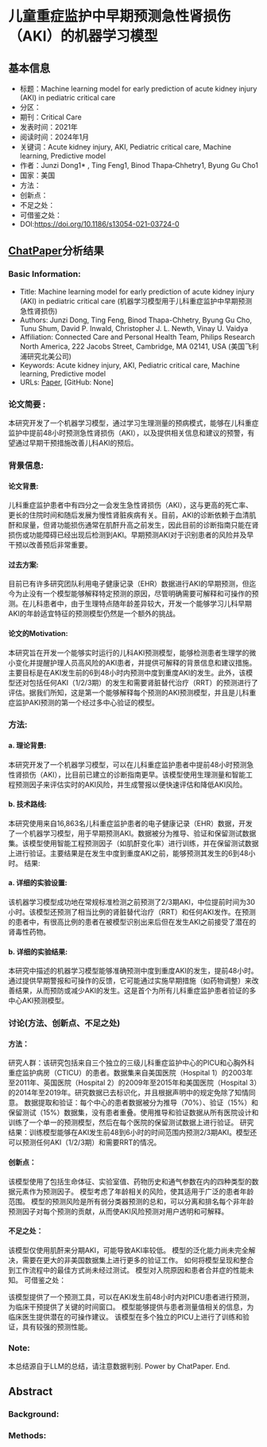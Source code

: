 # 儿童重症监护中早期预测急性肾损伤（AKI）的机器学习模型

## 基本信息
- 标题：Machine learning model for early prediction of acute kidney injury (AKI) in pediatric critical care
- 分区：
- 期刊：Critical Care
- 发表时间：2021年
- 阅读时间：2024年1月
- 关键词：Acute kidney injury, AKI, Pediatric critical care, Machine learning, Predictive model
- 作者：Junzi Dong1* , Ting Feng1, Binod Thapa‑Chhetry1, Byung Gu Cho1
- 国家：美国
- 方法：
- 创新点：
- 不足之处：
- 可借鉴之处：
- DOI:https://doi.org/10.1186/s13054-021-03724-0


## [ChatPaper](https://chatpaper.org/)分析结果

### Basic Information:
- Title: Machine learning model for early prediction of acute kidney injury (AKI) in pediatric critical care (机器学习模型用于儿科重症监护中早期预测急性肾损伤)
- Authors: Junzi Dong, Ting Feng, Binod Thapa-Chhetry, Byung Gu Cho, Tunu Shum, David P. Inwald, Christopher J. L. Newth, Vinay U. Vaidya
- Affiliation: Connected Care and Personal Health Team, Philips Research North America, 222 Jacobs Street, Cambridge, MA 02141, USA (美国飞利浦研究北美公司)
- Keywords: Acute kidney injury, AKI, Pediatric critical care, Machine learning, Predictive model
- URLs: [Paper](https://doi.org/10.1186/s13054-021-03724-0), [GitHub: None]
### 论文简要 :
本研究开发了一个机器学习模型，通过学习生理测量的预病模式，能够在儿科重症监护中提前48小时预测急性肾损伤（AKI），以及提供相关信息和建议的预警，有望通过早期干预措施改善儿科AKI的预后。
### 背景信息:
#### 论文背景: 
儿科重症监护患者中有四分之一会发生急性肾损伤（AKI），这与更高的死亡率、更长的住院时间和随后发展为慢性肾脏疾病有关。目前，AKI的诊断依赖于血清肌酐和尿量，但肾功能损伤通常在肌酐升高之前发生，因此目前的诊断指南只能在肾损伤或功能障碍已经出现后检测到AKI。早期预测AKI对于识别患者的风险并及早干预以改善预后非常重要。
#### 过去方案: 
目前已有许多研究团队利用电子健康记录（EHR）数据进行AKI的早期预测，但迄今为止没有一个模型能够解释特定预测的原因，尽管明确需要可解释和可操作的预测。在儿科患者中，由于生理特点随年龄差异较大，开发一个能够学习儿科早期AKI的年龄适宜特征的预测模型仍然是一个额外的挑战。
#### 论文的Motivation: 
本研究旨在开发一个能够实时运行的儿科AKI预测模型，能够检测患者生理学的微小变化并提醒护理人员高风险的AKI患者，并提供可解释的背景信息和建议措施。主要目标是在AKI发生前的6到48小时内预测中度到重度AKI的发生。此外，该模型还对包括任何AKI（1/2/3期）的发生和需要肾脏替代治疗（RRT）的预测进行了评估。据我们所知，这是第一个能够解释每个预测的AKI预测模型，并且是儿科重症监护AKI预测的第一个经过多中心验证的模型。
### 方法:
#### a. 理论背景:

本研究开发了一个机器学习模型，可以在儿科重症监护患者中提前48小时预测急性肾损伤（AKI），比目前已建立的诊断指南更早。该模型使用生理测量和智能工程预测因子来评估实时的AKI风险，并生成警报以便快速评估和降低AKI风险。
#### b. 技术路线:

本研究使用来自16,863名儿科重症监护患者的电子健康记录（EHR）数据，开发了一个机器学习模型，用于早期预测AKI。数据被分为推导、验证和保留测试数据集。该模型使用智能工程预测因子（如肌酐变化率）进行训练，并在保留测试数据上进行验证。主要结果是在发生中度到重度AKI之前，能够预测其发生的6到48小时。
结果:
#### a. 详细的实验设置:

该机器学习模型成功地在常规标准检测之前预测了2/3期AKI，中位提前时间为30小时。该模型还预测了相当比例的肾脏替代治疗（RRT）和任何AKI发作。在预测的患者中，有很高比例的患者在被模型识别出来后但在发生AKI之前接受了潜在的肾毒性药物。
#### b. 详细的实验结果:

本研究中描述的机器学习模型能够准确预测中度到重度AKI的发生，提前48小时。通过提供早期警报和可操作的反馈，它可能通过实施早期措施（如药物调整）来改善结果，从而预防或减少AKI的发生。这是首个为所有儿科重症监护患者验证的多中心AKI预测模型。

### 讨论(方法、创新点、不足之处)
#### 方法：

研究人群：该研究包括来自三个独立的三级儿科重症监护中心的PICU和心胸外科重症监护病房（CTICU）的患者。数据集来自美国医院（Hospital 1）的2003年至2011年、英国医院（Hospital 2）的2009年至2015年和美国医院（Hospital 3）的2014年至2019年。研究数据已去标识化，并且根据声明中的规定免除了知情同意。
数据提取和验证：每个中心的患者数据被分为推导（70%）、验证（15%）和保留测试（15%）数据集，没有患者重叠。使用推导和验证数据从所有医院设计和训练了一个单一的预测模型，然后在每个医院的保留测试数据上进行验证。
研究结果：训练模型能够在AKI发生前48到6小时的时间范围内预测2/3期AKI。模型还可以预测任何AKI（1/2/3期）和需要RRT的情况。
#### 创新点：

该模型使用了包括生命体征、实验室值、药物历史和通气参数在内的四种类型的数据元素作为预测因子。
模型考虑了年龄相关的风险，使其适用于广泛的患者年龄范围。
模型的预测风险是所有弱分类器预测的总和，可以分离和排名每个非年龄预测因子对每个预测的贡献，从而使AKI风险预测对用户透明和可解释。
#### 不足之处：

该模型仅使用肌酐来分期AKI，可能导致AKI率较低。
模型的泛化能力尚未完全解决，需要在更大的非美国数据集上进行更多的验证工作。
如何将模型呈现和整合到工作流程中的最佳方式尚未经过测试。
模型对入院原因和患者合并症的性能未知。
可借鉴之处：

该模型提供了一个预测工具，可以在AKI发生前48小时内对PICU患者进行预测，为临床干预提供了关键的时间窗口。
模型能够提供与患者测量值相关的信息，为临床医生提供潜在的可操作建议。
该模型在多个独立的PICU上进行了训练和验证，具有较强的预测性能。


### Note:
本总结源自于LLM的总结，请注意数据判别. Power by ChatPaper. End.



## Abstract
### Background:



### Methods:






